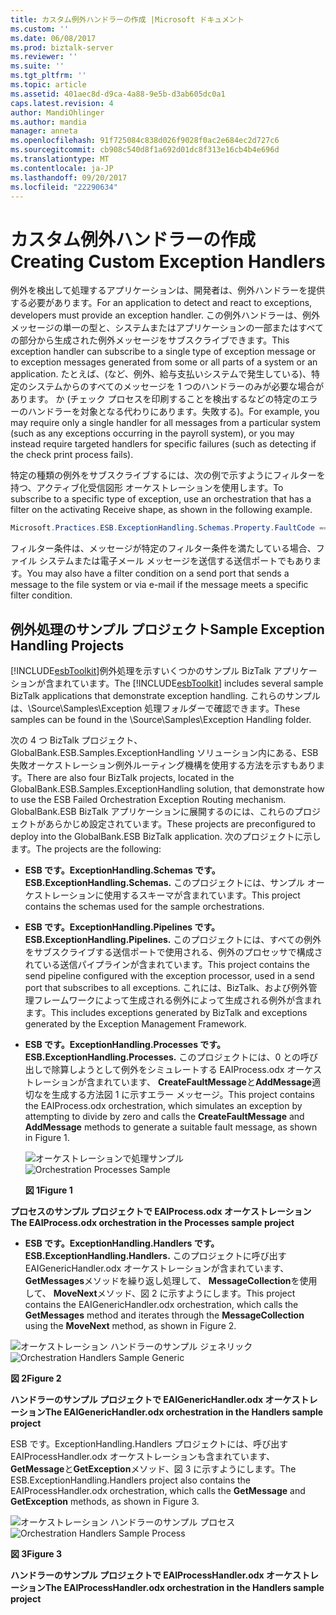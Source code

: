 ```yaml
---
title: カスタム例外ハンドラーの作成 |Microsoft ドキュメント
ms.custom: ''
ms.date: 06/08/2017
ms.prod: biztalk-server
ms.reviewer: ''
ms.suite: ''
ms.tgt_pltfrm: ''
ms.topic: article
ms.assetid: 401aec8d-d9ca-4a88-9e5b-d3ab605dc0a1
caps.latest.revision: 4
author: MandiOhlinger
ms.author: mandia
manager: anneta
ms.openlocfilehash: 91f725084c838d026f9028f0ac2e684ec2d727c6
ms.sourcegitcommit: cb908c540d8f1a692d01dc8f313e16cb4b4e696d
ms.translationtype: MT
ms.contentlocale: ja-JP
ms.lasthandoff: 09/20/2017
ms.locfileid: "22290634"
---
```

# <a name="creating-custom-exception-handlers"></a><span data-ttu-id="b90f2-102">カスタム例外ハンドラーの作成</span><span class="sxs-lookup"><span data-stu-id="b90f2-102">Creating Custom Exception Handlers</span></span>
<span data-ttu-id="b90f2-103">例外を検出して処理するアプリケーションは、開発者は、例外ハンドラーを提供する必要があります。</span><span class="sxs-lookup"><span data-stu-id="b90f2-103">For an application to detect and react to exceptions, developers must provide an exception handler.</span></span> <span data-ttu-id="b90f2-104">この例外ハンドラーは、例外メッセージの単一の型と、システムまたはアプリケーションの一部またはすべての部分から生成された例外メッセージをサブスクライブできます。</span><span class="sxs-lookup"><span data-stu-id="b90f2-104">This exception handler can subscribe to a single type of exception message or to exception messages generated from some or all parts of a system or an application.</span></span> <span data-ttu-id="b90f2-105">たとえば、(など、例外、給与支払いシステムで発生している)、特定のシステムからのすべてのメッセージを 1 つのハンドラーのみが必要な場合があります。 か (チェック プロセスを印刷することを検出するなどの特定のエラーのハンドラーを対象となる代わりにあります。失敗する)。</span><span class="sxs-lookup"><span data-stu-id="b90f2-105">For example, you may require only a single handler for all messages from a particular system (such as any exceptions occurring in the payroll system), or you may instead require targeted handlers for specific failures (such as detecting if the check print process fails).</span></span>  
  
 <span data-ttu-id="b90f2-106">特定の種類の例外をサブスクライブするには、次の例で示すようにフィルターを持つ、アクティブ化受信図形 オーケストレーションを使用します。</span><span class="sxs-lookup"><span data-stu-id="b90f2-106">To subscribe to a specific type of exception, use an orchestration that has a filter on the activating Receive shape, as shown in the following example.</span></span>  
  
```csharp  
Microsoft.Practices.ESB.ExceptionHandling.Schemas.Property.FaultCode == "1000";  
```  
  
 <span data-ttu-id="b90f2-107">フィルター条件は、メッセージが特定のフィルター条件を満たしている場合、ファイル システムまたは電子メール メッセージを送信する送信ポートでもあります。</span><span class="sxs-lookup"><span data-stu-id="b90f2-107">You may also have a filter condition on a send port that sends a message to the file system or via e-mail if the message meets a specific filter condition.</span></span>  
  
## <a name="sample-exception-handling-projects"></a><span data-ttu-id="b90f2-108">例外処理のサンプル プロジェクト</span><span class="sxs-lookup"><span data-stu-id="b90f2-108">Sample Exception Handling Projects</span></span>  
 <span data-ttu-id="b90f2-109">[!INCLUDE[esbToolkit](../includes/esbtoolkit-md.md)]例外処理を示すいくつかのサンプル BizTalk アプリケーションが含まれています。</span><span class="sxs-lookup"><span data-stu-id="b90f2-109">The [!INCLUDE[esbToolkit](../includes/esbtoolkit-md.md)] includes several sample BizTalk applications that demonstrate exception handling.</span></span> <span data-ttu-id="b90f2-110">これらのサンプルは、\Source\Samples\Exception 処理フォルダーで確認できます。</span><span class="sxs-lookup"><span data-stu-id="b90f2-110">These samples can be found in the \Source\Samples\Exception Handling folder.</span></span>  
  
 <span data-ttu-id="b90f2-111">次の 4 つ BizTalk プロジェクト、GlobalBank.ESB.Samples.ExceptionHandling ソリューション内にある、ESB 失敗オーケストレーション例外ルーティング機構を使用する方法を示すもあります。</span><span class="sxs-lookup"><span data-stu-id="b90f2-111">There are also four BizTalk projects, located in the GlobalBank.ESB.Samples.ExceptionHandling solution, that demonstrate how to use the ESB Failed Orchestration Exception Routing mechanism.</span></span> <span data-ttu-id="b90f2-112">GlobalBank.ESB BizTalk アプリケーションに展開するのには、これらのプロジェクトがあらかじめ設定されています。</span><span class="sxs-lookup"><span data-stu-id="b90f2-112">These projects are preconfigured to deploy into the GlobalBank.ESB BizTalk application.</span></span> <span data-ttu-id="b90f2-113">次のプロジェクトに示します。</span><span class="sxs-lookup"><span data-stu-id="b90f2-113">The projects are the following:</span></span>  
  
-   <span data-ttu-id="b90f2-114">**ESB です。ExceptionHandling.Schemas です。**</span><span class="sxs-lookup"><span data-stu-id="b90f2-114">**ESB.ExceptionHandling.Schemas.**</span></span> <span data-ttu-id="b90f2-115">このプロジェクトには、サンプル オーケストレーションに使用するスキーマが含まれています。</span><span class="sxs-lookup"><span data-stu-id="b90f2-115">This project contains the schemas used for the sample orchestrations.</span></span>  
  
-   <span data-ttu-id="b90f2-116">**ESB です。ExceptionHandling.Pipelines です。**</span><span class="sxs-lookup"><span data-stu-id="b90f2-116">**ESB.ExceptionHandling.Pipelines.**</span></span> <span data-ttu-id="b90f2-117">このプロジェクトには、すべての例外をサブスクライブする送信ポートで使用される、例外のプロセッサで構成されている送信パイプラインが含まれています。</span><span class="sxs-lookup"><span data-stu-id="b90f2-117">This project contains the send pipeline configured with the exception processor, used in a send port that subscribes to all exceptions.</span></span> <span data-ttu-id="b90f2-118">これには、BizTalk、および例外管理フレームワークによって生成される例外によって生成される例外が含まれます。</span><span class="sxs-lookup"><span data-stu-id="b90f2-118">This includes exceptions generated by BizTalk and exceptions generated by the Exception Management Framework.</span></span>  
  
-   <span data-ttu-id="b90f2-119">**ESB です。ExceptionHandling.Processes です。**</span><span class="sxs-lookup"><span data-stu-id="b90f2-119">**ESB.ExceptionHandling.Processes.**</span></span> <span data-ttu-id="b90f2-120">このプロジェクトには、0 との呼び出しで除算しようとして例外をシミュレートする EAIProcess.odx オーケストレーションが含まれています、 **CreateFaultMessage**と**AddMessage**適切なを生成する方法図 1 に示すエラー メッセージ。</span><span class="sxs-lookup"><span data-stu-id="b90f2-120">This project contains the EAIProcess.odx orchestration, which simulates an exception by attempting to divide by zero and calls the **CreateFaultMessage** and **AddMessage** methods to generate a suitable fault message, as shown in Figure 1.</span></span>  
  
     <span data-ttu-id="b90f2-121">![オーケストレーションで処理サンプル](../esb-toolkit/media/ch4-orchestrationprocessessample.gif "Ch4 OrchestrationProcessesSample")</span><span class="sxs-lookup"><span data-stu-id="b90f2-121">![Orchestration Processes Sample](../esb-toolkit/media/ch4-orchestrationprocessessample.gif "Ch4-OrchestrationProcessesSample")</span></span>  
  
     <span data-ttu-id="b90f2-122">**図 1**</span><span class="sxs-lookup"><span data-stu-id="b90f2-122">**Figure 1**</span></span>  
  
 <span data-ttu-id="b90f2-123">**プロセスのサンプル プロジェクトで EAIProcess.odx オーケストレーション**</span><span class="sxs-lookup"><span data-stu-id="b90f2-123">**The EAIProcess.odx orchestration in the Processes sample project**</span></span>  
  
-   <span data-ttu-id="b90f2-124">**ESB です。ExceptionHandling.Handlers です。**</span><span class="sxs-lookup"><span data-stu-id="b90f2-124">**ESB.ExceptionHandling.Handlers.**</span></span> <span data-ttu-id="b90f2-125">このプロジェクトに呼び出す EAIGenericHandler.odx オーケストレーションが含まれています、 **GetMessages**メソッドを繰り返し処理して、 **MessageCollection**を使用して、 **MoveNext**メソッド、図 2 に示すようにします。</span><span class="sxs-lookup"><span data-stu-id="b90f2-125">This project contains the EAIGenericHandler.odx orchestration, which calls the **GetMessages** method and iterates through the **MessageCollection** using the **MoveNext** method, as shown in Figure 2.</span></span>  
  
 <span data-ttu-id="b90f2-126">![オーケストレーション ハンドラーのサンプル ジェネリック](../esb-toolkit/media/ch4-orchestrationhandlerssamplegeneric.gif "Ch4 OrchestrationHandlersSampleGeneric")</span><span class="sxs-lookup"><span data-stu-id="b90f2-126">![Orchestration Handlers Sample Generic](../esb-toolkit/media/ch4-orchestrationhandlerssamplegeneric.gif "Ch4-OrchestrationHandlersSampleGeneric")</span></span>  
  
 <span data-ttu-id="b90f2-127">**図 2**</span><span class="sxs-lookup"><span data-stu-id="b90f2-127">**Figure 2**</span></span>  
  
 <span data-ttu-id="b90f2-128">**ハンドラーのサンプル プロジェクトで EAIGenericHandler.odx オーケストレーション**</span><span class="sxs-lookup"><span data-stu-id="b90f2-128">**The EAIGenericHandler.odx orchestration in the Handlers sample project**</span></span>  
  
 <span data-ttu-id="b90f2-129">ESB です。ExceptionHandling.Handlers プロジェクトには、呼び出す EAIProcessHandler.odx オーケストレーションも含まれています、 **GetMessage**と**GetException**メソッド、図 3 に示すようにします。</span><span class="sxs-lookup"><span data-stu-id="b90f2-129">The ESB.ExceptionHandling.Handlers project also contains the EAIProcessHandler.odx orchestration, which calls the **GetMessage** and **GetException** methods, as shown in Figure 3.</span></span>  
  
 <span data-ttu-id="b90f2-130">![オーケストレーション ハンドラーのサンプル プロセス](../esb-toolkit/media/ch4-orchestrationhandlerssampleprocess.gif "Ch4 OrchestrationHandlersSampleProcess")</span><span class="sxs-lookup"><span data-stu-id="b90f2-130">![Orchestration Handlers Sample Process](../esb-toolkit/media/ch4-orchestrationhandlerssampleprocess.gif "Ch4-OrchestrationHandlersSampleProcess")</span></span>  
  
 <span data-ttu-id="b90f2-131">**図 3**</span><span class="sxs-lookup"><span data-stu-id="b90f2-131">**Figure 3**</span></span>  
  
 <span data-ttu-id="b90f2-132">**ハンドラーのサンプル プロジェクトで EAIProcessHandler.odx オーケストレーション**</span><span class="sxs-lookup"><span data-stu-id="b90f2-132">**The EAIProcessHandler.odx orchestration in the Handlers sample project**</span></span>
